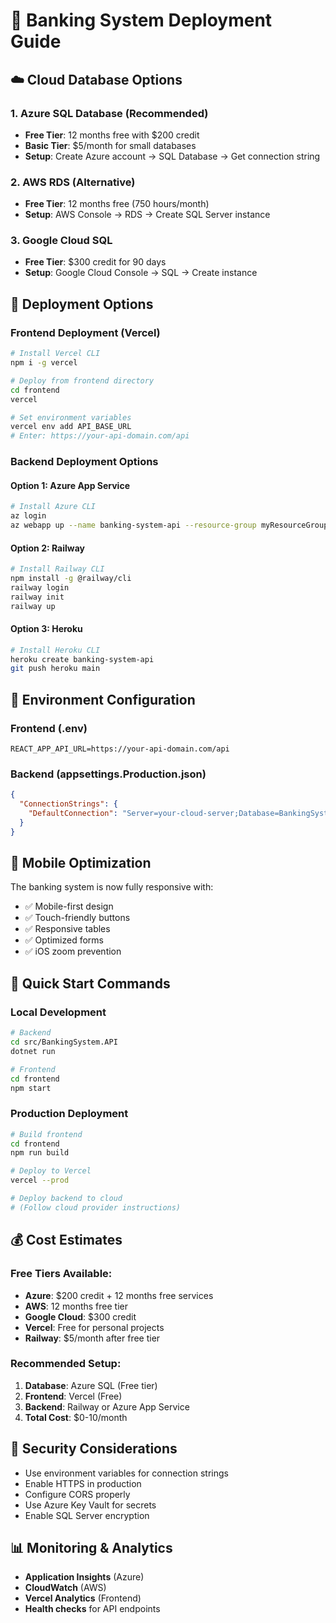 # 🚀 Banking System Deployment Guide

## ☁️ **Cloud Database Options**

### **1. Azure SQL Database (Recommended)**

- **Free Tier**: 12 months free with $200 credit
- **Basic Tier**: $5/month for small databases
- **Setup**: Create Azure account → SQL Database → Get connection string

### **2. AWS RDS (Alternative)**

- **Free Tier**: 12 months free (750 hours/month)
- **Setup**: AWS Console → RDS → Create SQL Server instance

### **3. Google Cloud SQL**

- **Free Tier**: $300 credit for 90 days
- **Setup**: Google Cloud Console → SQL → Create instance

## 🚀 **Deployment Options**

### **Frontend Deployment (Vercel)**

```bash
# Install Vercel CLI
npm i -g vercel

# Deploy from frontend directory
cd frontend
vercel

# Set environment variables
vercel env add API_BASE_URL
# Enter: https://your-api-domain.com/api
```

### **Backend Deployment Options**

#### **Option 1: Azure App Service**

```bash
# Install Azure CLI
az login
az webapp up --name banking-system-api --resource-group myResourceGroup
```

#### **Option 2: Railway**

```bash
# Install Railway CLI
npm install -g @railway/cli
railway login
railway init
railway up
```

#### **Option 3: Heroku**

```bash
# Install Heroku CLI
heroku create banking-system-api
git push heroku main
```

## 🔧 **Environment Configuration**

### **Frontend (.env)**

```
REACT_APP_API_URL=https://your-api-domain.com/api
```

### **Backend (appsettings.Production.json)**

```json
{
  "ConnectionStrings": {
    "DefaultConnection": "Server=your-cloud-server;Database=BankingSystemDb;User Id=username;Password=password;"
  }
}
```

## 📱 **Mobile Optimization**

The banking system is now fully responsive with:

- ✅ Mobile-first design
- ✅ Touch-friendly buttons
- ✅ Responsive tables
- ✅ Optimized forms
- ✅ iOS zoom prevention

## 🎯 **Quick Start Commands**

### **Local Development**

```bash
# Backend
cd src/BankingSystem.API
dotnet run

# Frontend
cd frontend
npm start
```

### **Production Deployment**

```bash
# Build frontend
cd frontend
npm run build

# Deploy to Vercel
vercel --prod

# Deploy backend to cloud
# (Follow cloud provider instructions)
```

## 💰 **Cost Estimates**

### **Free Tiers Available:**

- **Azure**: $200 credit + 12 months free services
- **AWS**: 12 months free tier
- **Google Cloud**: $300 credit
- **Vercel**: Free for personal projects
- **Railway**: $5/month after free tier

### **Recommended Setup:**

1. **Database**: Azure SQL (Free tier)
2. **Frontend**: Vercel (Free)
3. **Backend**: Railway or Azure App Service
4. **Total Cost**: $0-10/month

## 🔐 **Security Considerations**

- Use environment variables for connection strings
- Enable HTTPS in production
- Configure CORS properly
- Use Azure Key Vault for secrets
- Enable SQL Server encryption

## 📊 **Monitoring & Analytics**

- **Application Insights** (Azure)
- **CloudWatch** (AWS)
- **Vercel Analytics** (Frontend)
- **Health checks** for API endpoints



